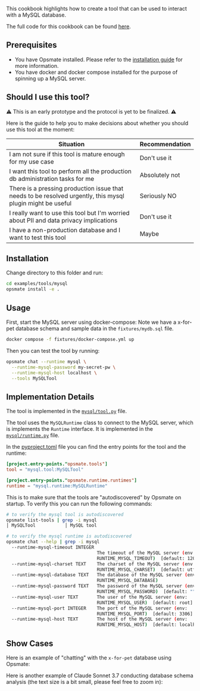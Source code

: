This cookbook highlights how to create a tool that can be used to interact with a MySQL database.

The full code for this cookbook can be found [here](https://github.com/jingkaihe/opsmate/tree/main/contrib/tools/mysql).

## Prerequisites

- You have Opsmate installed. Please refer to the [installation guide](https://opsmate.com/docs/getting-started/installation) for more information.
- You have docker and docker compose installed for the purpose of spinning up a MySQL server.

## Should I use this tool?

:warning: This is an early prototype and the protocol is yet to be finalized. :warning:

Here is the guide to help you to make decisions about whether you should use this tool at the moment:

| Situation | Recommendation |
|-----------|----------|
| I am not sure if this tool is mature enough for my use case | Don't use it |
| I want this tool to perform all the production db administration tasks for me | Absolutely not |
| There is a pressing production issue that needs to be resolved urgently, this mysql plugin might be useful | Seriously NO |
| I really want to use this tool but I'm worried about PII and data privacy implications | Don't use it |
| I have a non-production database and I want to test this tool | Maybe |

## Installation

Change directory to this folder and run:
```bash
cd examples/tools/mysql
opsmate install -e .
```

## Usage

First, start the MySQL server using docker-compose:
Note we have a x-for-pet database schema and sample data in the `fixtures/mydb.sql` file.
```bash
docker compose -f fixtures/docker-compose.yml up
```

Then you can test the tool by running:

```bash
opsmate chat --runtime mysql \
  --runtime-mysql-password my-secret-pw \
  --runtime-mysql-host localhost \
  --tools MySQLTool
```

## Implementation Details

The tool is implemented in the [`mysql/tool.py`](https://github.com/jingkaihe/opsmate/blob/main/contrib/tools/mysql/mysql/tool.py) file.

The tool uses the `MySQLRuntime` class to connect to the MySQL server, which is implements the `Runtime` interface. It is implemented in the [`mysql/runtime.py`](https://github.com/jingkaihe/opsmate/blob/main/contrib/tools/mysql/mysql/runtime.py) file.

In the [pyproject.toml](https://github.com/jingkaihe/opsmate/blob/main/contrib/tools/mysql/pyproject.toml) file you can find the entry points for the tool and the runtime:

```toml
[project.entry-points."opsmate.tools"]
tool = "mysql.tool:MySQLTool"

[project.entry-points."opsmate.runtime.runtimes"]
runtime = "mysql.runtime:MySQLRuntime"
```

This is to make sure that the tools are "autodiscovered" by Opsmate on startup. To verify this you can run the following commands:

```bash
# to verify the mysql tool is autodiscovered
opsmate list-tools | grep -i mysql
│ MySQLTool           │ MySQL tool
```

```bash
# to verify the mysql runtime is autodiscovered
opsmate chat --help | grep -i mysql
  --runtime-mysql-timeout INTEGER
                                  The timeout of the MySQL server (env:
                                  RUNTIME_MYSQL_TIMEOUT)  [default: 120]
  --runtime-mysql-charset TEXT    The charset of the MySQL server (env:
                                  RUNTIME_MYSQL_CHARSET)  [default: utf8mb4]
  --runtime-mysql-database TEXT   The database of the MySQL server (env:
                                  RUNTIME_MYSQL_DATABASE)
  --runtime-mysql-password TEXT   The password of the MySQL server (env:
                                  RUNTIME_MYSQL_PASSWORD)  [default: ""]
  --runtime-mysql-user TEXT       The user of the MySQL server (env:
                                  RUNTIME_MYSQL_USER)  [default: root]
  --runtime-mysql-port INTEGER    The port of the MySQL server (env:
                                  RUNTIME_MYSQL_PORT)  [default: 3306]
  --runtime-mysql-host TEXT       The host of the MySQL server (env:
                                  RUNTIME_MYSQL_HOST)  [default: localhost]
```

## Show Cases

Here is an example of "chatting" with the `x-for-pet` database using Opsmate:

<script
  src="https://asciinema.org/a/gnZBCx6hO9fq0AM4Pvzv5oFCg.js"
  id="asciicast-gnZBCx6hO9fq0AM4Pvzv5oFCg"
  async="true"
  data-theme="solarized-dark"
  data-speed="2"
  data-loop=true
  data-autoplay=true
  data-rows="30"
></script>

Here is another example of Claude Sonnet 3.7 conducting database schema analysis (the text size is a bit small, please feel free to zoom in):

<script
  src="https://asciinema.org/a/3FNuT7JdySxnAM29GUdXuqw6L.js"
  id="asciicast-3FNuT7JdySxnAM29GUdXuqw6L"
  async="true"
  data-theme="solarized-dark"
  data-speed="2"
  data-loop=true
  data-autoplay=true
  data-rows="50"
></script>
